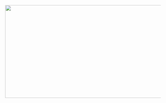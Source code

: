 <a href="https://github.com/devxb/gitanimals">
<img
  src="https://render.gitanimals.org/farms/kimeojin35"
  width="600"
  height="300"
/>
</a>
